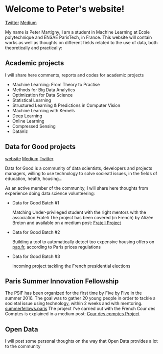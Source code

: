 # Welcome to Peter's website!
[Twitter](https://twitter.com/PeterMartigny)
[Medium](https://medium.com/@peter.martigny)

My name is Peter Martigny, I am a student in Machine Learning at Ecole polytechnique and ENSAE ParisTech, in France.
This website will contain works as well as thoughts on different fields related to the use of data, both theoretically and practically: 

## Academic projects

I will share here comments, reports and codes for academic projects

- Machine Learning: From Theory to Practise
- Methods for Big Data Analytics
- Optimization for Data Science
- Statistical Learning
- Structured Learning & Predictions in Computer Vision
- Machine Learning with Kernels
- Deep Learning
- Online Learning
- Compressed Sensing
- DataViz

## Data for Good projects

[website](http://www.dataforgood.fr/)
[Medium](https://medium.com/@DataForGood_FR)
[Twitter](https://twitter.com/DataForGood_FR)

Data for Good is a community of data scientists, developers and projects managers, willing to use technology to solve socieatl issues, in the fields of education, health, housing...

As an active member of the community, I will share here thoughts from experience doing data science volunteering: 

- Data for Good Batch #1

    Matching Under-privileged student with the right mentors with the association Frateli
    The project has been covered (in French) by Alizée Breton and available on a medium post: [Frateli Project](https://medium.com/data-for-good/et-si-la-technologie-pouvait-contribuer-%C3%A0-l%C3%A9galit%C3%A9-des-chances-e8318ad29a9c#.5epk3di73)
    
- Data for Good Batch #2

    Building a tool to automatically detect too expensive housing offers on [pap.fr](www.pap.fr), according to Paris prices regulations
    
- Data for Good Batch #3

    Incoming project tackling the French presidential elections
    
## Paris Summer Innovation Fellowship

The PSIF has been organized for the first time by Five by Five in the summer 2016. The goal was to gather 20 young people in order to tackle a societal issue using technology, within 2 weeks and with mentoring. [summerfellows.paris](http://www.summerfellows.paris/)
The project I've carried out with the French Cour des Comptes is explained in a medium post: [Cour des comptes Project](https://medium.com/@peter.martigny/how-to-evaluate-your-public-service-3f90bbcff31e#.mp696llc0)

## Open Data

I will post some personal thoughts on the way that Open Data provides a lot to the community
